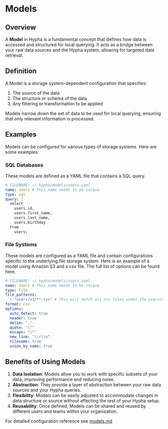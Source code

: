 # Models

## Overview

A **Model** in Hypha is a fundamental concept that defines how data is accessed and structured for local querying. It acts as a bridge between your raw data sources and the Hypha system, allowing for targeted data retrieval.

## Definition

A Model is a storage system-dependent configuration that specifies:

1. The source of the data
2. The structure or schema of the data
3. Any filtering or transformation to be applied

Models narrow down the set of data to be used for local querying, ensuring that only relevant information is processed.

## Examples

Models can be configured for various types of storage systems. Here are some examples:

### SQL Databases

These models are defined as a YAML file that contains a SQL query.

```yaml
# FILENAME: ~/.hypha/models/users.yaml
name: users # This name needs to be unique
type: sql
query: |
  select
    users.id,
    users.first_name,
    users.last_name,
    users.birthday
  from
    users;
```

### File Systems

These models are configured as a YAML file and contain configurations specific to the underlying file storage system. Here is an example of a model using Amazon S3 and a csv file. The full list of options can be found here.

```yaml
# FILENAME: ~/.hypha/models/users.yaml
name: users # This name needs to be unique
type: file
file_patterns:
  - "users/v1/**.csv" # This will match all csv files under the users/v1 prefix
format: csv
options:
  auto_detect: true
  header: true
  delim: ","
  quote: "\""
  escape: "\""
  new_line: "\\r\\n"
  filename: true
  union_by_name: true
```

## Benefits of Using Models

1. **Data Isolation**: Models allow you to work with specific subsets of your data, improving performance and reducing noise.
2. **Abstraction**: They provide a layer of abstraction between your raw data sources and your Hypha queries.
3. **Flexibility**: Models can be easily adjusted to accommodate changes in data structure or source without affecting the rest of your Hypha setup.
4. **Reusability**: Once defined, Models can be shared and reused by different users and teams within your organization.

For detailed configuration reference see [models.md](../documentation/config/models.md "mention")
